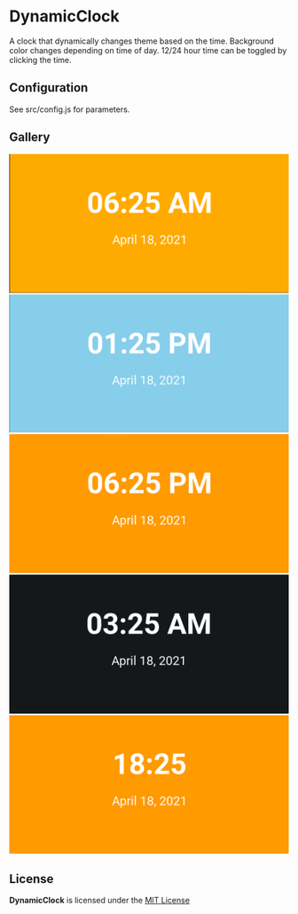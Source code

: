 # DynamicClock
A clock that dynamically changes theme based on the time. Background color changes depending on time of day. 12/24 hour time can be toggled by clicking the time.

## Configuration
See src/config.js for parameters.

## Gallery
![Morning](gallery/morning.png)
![Day](gallery/day.png)
![Evening](gallery/evening.png)
![Night](gallery/night.png)
![24hour](gallery/24hr.png)

## License
**DynamicClock** is licensed under the [MIT License](https://github.com/willuhm-js/DynamicClock/blob/master/LICENSE)
